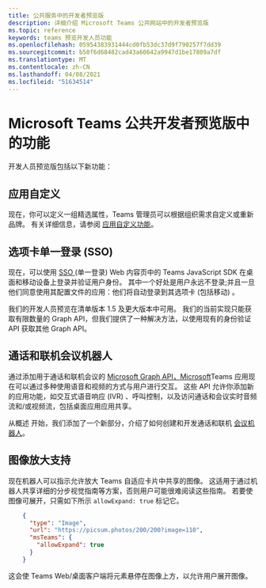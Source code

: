 ```yaml
---
title: 公共服务中的开发者预览版
description: 详细介绍 Microsoft Teams 公共网站中的开发者预览版
ms.topic: reference
keywords: teams 预览开发人员功能
ms.openlocfilehash: 05954383931444cd0fb53dc37d9f790257f7dd39
ms.sourcegitcommit: b50f6d68482cad43a60642a9947d1be17809a7df
ms.translationtype: MT
ms.contentlocale: zh-CN
ms.lasthandoff: 04/08/2021
ms.locfileid: "51634514"
---
```

# <a name="features-in-the-public-developer-preview-for-microsoft-teams"></a>Microsoft Teams 公共开发者预览版中的功能

开发人员预览版包括以下新功能：

## <a name="app-customization"></a>应用自定义

现在，你可以定义一组精选属性，Teams 管理员可以根据组织需求自定义或重新品牌。 有关详细信息，请参阅 [应用自定义功能](~/concepts/design/design-teams-app-overview.md)。

## <a name="tabs-single-sign-on-sso"></a>选项卡单一登录 (SSO) 

现在，可以使用 [SSO ](~/tabs/how-to/authentication/auth-aad-sso.md) (单一登录) Web 内容页中的 Teams JavaScript SDK 在桌面和移动设备上登录并验证用户身份。 其中一个好处是用户永远不登录;并且一旦他们同意使用其配置文件的应用：他们将自动登录到其选项卡 (包括移动) 。

我们的开发人员预览在清单版本 1.5 及更大版本中可用。 我们的当前实现只能获取有限数量的 Graph API，但我们提供了一种解决方法，以使用现有的身份验证 API 获取其他 Graph API。

## <a name="calls-and-online-meeting-bots"></a>通话和联机会议机器人

通过添加用于通话和联机会议的 [Microsoft Graph API，Microsoft](/graph/api/resources/communications-api-overview?view=graph-rest-beta&preserve-view=true)Teams 应用现在可以通过多种使用语音和视频的方式与用户进行交互。 这些 API 允许你添加新的应用功能，如交互式语音响应 (IVR) 、呼叫控制，以及访问通话和会议实时音频流和/或视频流，包括桌面应用应用共享。

从概述 开始，我们添加了一个新部分，介绍了如何创建和开发通话和联机 [会议机器人](~/bots/calls-and-meetings/calls-meetings-bots-overview.md)。


## <a name="image-enlarge-support"></a>图像放大支持

现在机器人可以指示允许放大 Teams 自适应卡片中共享的图像。 这适用于通过机器人共享详细的分步视觉指南等方案，否则用户可能很难阅读这些指南。 若要使图像可展开，只需如下所示 `allowExpand: true` 标记它。

```json
    {
      "type": "Image",
      "url": "https://picsum.photos/200/200?image=110",
      "msTeams": {
        "allowExpand": true
      }
    }
```
这会使 Teams Web/桌面客户端将元素悬停在图像上方，以允许用户展开图像。

